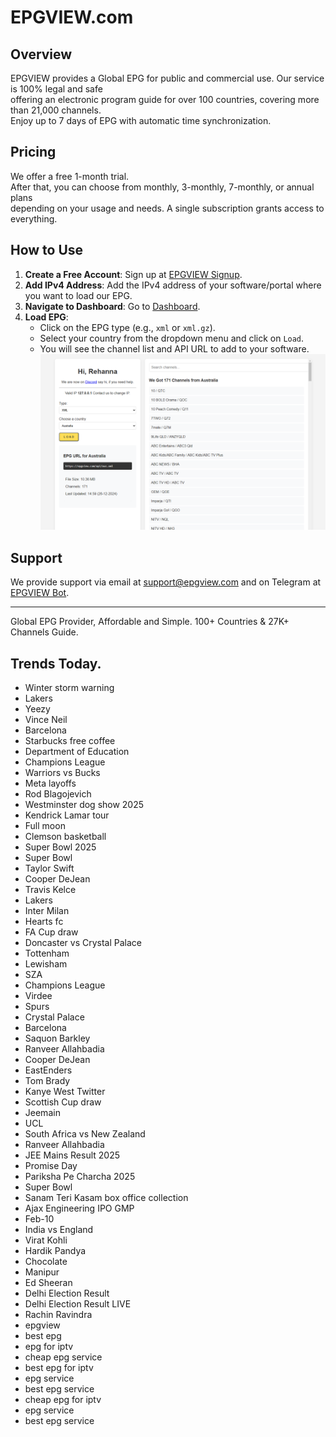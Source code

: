 # EPGVIEW.com



## Overview
EPGVIEW provides a Global EPG for public and commercial use. Our service is 100% legal and safe\
offering an electronic program guide for over 100 countries, covering more than 21,000 channels.\
Enjoy up to 7 days of EPG with automatic time synchronization.

## Pricing
We offer a free 1-month trial. \
After that, you can choose from monthly, 3-monthly, 7-monthly, or annual plans \
depending on your usage and needs. A single subscription grants access to everything.

## How to Use
1. **Create a Free Account**: Sign up at [EPGVIEW Signup](https://epgview.com/signup.php).
2. **Add IPv4 Address**: Add the IPv4 address of your software/portal where you want to load our EPG.
3. **Navigate to Dashboard**: Go to [Dashboard](https://epgview.com/dashboard.php).
4. **Load EPG**:
   - Click on the EPG type (e.g., `xml` or `xml.gz`).
   - Select your country from the dropdown menu and click on `Load`.
   - You will see the channel list and API URL to add to your software.
![EPGVIEW](img/dashboard.png)
## Support
We provide support via email at [support@epgview.com](mailto:support@epgview.com) and on Telegram at [EPGVIEW Bot](https://t.me/epgview_bot).

---

Global EPG Provider, Affordable and Simple. 100+ Countries & 27K+ Channels Guide.

## Trends Today.

- Winter storm warning
- Lakers
- Yeezy
- Vince Neil
- Barcelona
- Starbucks free coffee
- Department of Education
- Champions League
- Warriors vs Bucks
- Meta layoffs
- Rod Blagojevich
- Westminster dog show 2025
- Kendrick Lamar tour
- Full moon
- Clemson basketball
- Super Bowl 2025
- Super Bowl
- Taylor Swift
- Cooper DeJean
- Travis Kelce
- Lakers
- Inter Milan
- Hearts fc
- FA Cup draw
- Doncaster vs Crystal Palace
- Tottenham
- Lewisham
- SZA
- Champions League
- Virdee
- Spurs
- Crystal Palace
- Barcelona
- Saquon Barkley
- Ranveer Allahbadia
- Cooper DeJean
- EastEnders
- Tom Brady
- Kanye West Twitter
- Scottish Cup draw
- Jeemain
- UCL
- South Africa vs New Zealand
- Ranveer Allahbadia
- JEE Mains Result 2025
- Promise Day
- Pariksha Pe Charcha 2025
- Super Bowl
- Sanam Teri Kasam box office collection
- Ajax Engineering IPO GMP
- Feb-10
- India vs England
- Virat Kohli
- Hardik Pandya
- Chocolate
- Manipur
- Ed Sheeran
- Delhi Election Result
- Delhi Election Result LIVE
- Rachin Ravindra
- epgview
- best epg
- epg for iptv
- cheap epg service
- best epg for iptv
- epg service
- best epg service
- cheap epg for iptv
- epg service
- best epg service
